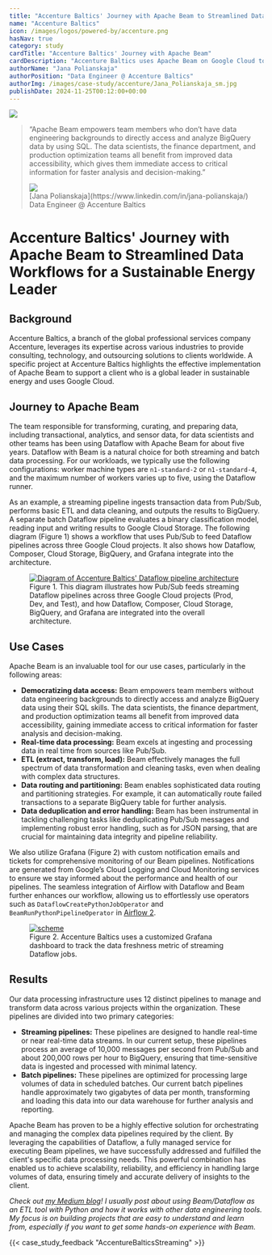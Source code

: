 ```yaml
---
title: "Accenture Baltics' Journey with Apache Beam to Streamlined Data Workflows for a Sustainable Energy Leader"
name: "Accenture Baltics"
icon: /images/logos/powered-by/accenture.png
hasNav: true
category: study
cardTitle: "Accenture Baltics' Journey with Apache Beam"
cardDescription: "Accenture Baltics uses Apache Beam on Google Cloud to build a robust data processing infrastructure for a sustainable energy leader.They use Beam to democratize data access, process data in real-time, and handle complex ETL tasks."
authorName: "Jana Polianskaja"
authorPosition: "Data Engineer @ Accenture Baltics"
authorImg: /images/case-study/accenture/Jana_Polianskaja_sm.jpg
publishDate: 2024-11-25T00:12:00+00:00
---
```

<!--
Licensed under the Apache License, Version 2.0 (the "License");
you may not use this file except in compliance with the License.
You may obtain a copy of the License at

http://www.apache.org/licenses/LICENSE-2.0

Unless required by applicable law or agreed to in writing, software
distributed under the License is distributed on an "AS IS" BASIS,
WITHOUT WARRANTIES OR CONDITIONS OF ANY KIND, either express or implied.
See the License for the specific language governing permissions and
limitations under the License.
-->
<!-- div with class case-study-opinion is displayed at the top left area of the case study page -->
<div class="case-study-opinion">
    <div class="case-study-opinion-img">
        <img src="/images/logos/powered-by/accenture.png"/>
    </div>
    <blockquote class="case-study-quote-block">
      <p class="case-study-quote-text">
        “Apache Beam empowers team members who don’t have data engineering backgrounds to directly access and analyze BigQuery data by using SQL. The data scientists, the finance department, and production optimization teams all benefit from improved data accessibility, which gives them immediate access to critical information for faster analysis and decision-making.”
      </p>
      <div class="case-study-quote-author">
        <div class="case-study-quote-author-img">
            <img src="/images/case-study/accenture/Jana_Polianskaja_sm.jpg">
        </div>
        <div class="case-study-quote-author-info">
            <div class="case-study-quote-author-name">
              [Jana Polianskaja](https://www.linkedin.com/in/jana-polianskaja/)
            </div>
            <div class="case-study-quote-author-position">
              Data Engineer @ Accenture Baltics
            </div>
        </div>
      </div>
    </blockquote>
</div>

<!-- div with class case-study-post is the case study page main content -->
<div class="case-study-post">

# Accenture Baltics' Journey with Apache Beam to Streamlined Data Workflows for a Sustainable Energy Leader

## Background

Accenture Baltics, a branch of the global professional services company Accenture, leverages its expertise across various industries to provide consulting, technology, and outsourcing solutions to clients worldwide. A specific project at Accenture Baltics highlights the effective implementation of Apache Beam to support a client who is a global leader in sustainable energy and uses Google Cloud.

## Journey to Apache Beam

The team responsible for transforming, curating, and preparing data, including transactional, analytics, and sensor data, for data scientists and other teams has been using Dataflow with Apache Beam for about five years. Dataflow with Beam is a natural choice for both streaming and batch data processing. For our workloads, we typically use the following configurations: worker machine types are `n1-standard-2` or `n1-standard-4`, and the maximum number of workers varies up to five, using the Dataflow runner.

As an example, a streaming pipeline ingests transaction data from Pub/Sub, performs basic ETL and data cleaning, and outputs the results to BigQuery. A separate batch Dataflow pipeline evaluates a binary classification model, reading input and writing results to Google Cloud Storage. The following diagram (Figure 1) shows a workflow that uses Pub/Sub to feed Dataflow pipelines across three Google Cloud projects. It also shows how Dataflow, Composer, Cloud Storage, BigQuery, and Grafana integrate into the architecture.

<div class="post-scheme">
    <figure>
        <a href="/images/case-study/accenture/dataflow_pipelines.png" target="_blank" title="Click to enlarge">
            <img src="/images/case-study/accenture/dataflow_pipelines.png" alt="Diagram of Accenture Baltics' Dataflow pipeline architecture">
        </a>
        <figcaption>Figure 1. This diagram illustrates how Pub/Sub feeds streaming Dataflow pipelines across three Google Cloud projects (Prod, Dev, and Test), and how Dataflow, Composer, Cloud Storage, BigQuery, and Grafana are integrated into the overall architecture.</figcaption>
    </figure>
</div>

## Use Cases

Apache Beam is an invaluable tool for our use cases, particularly in the following areas:

* **Democratizing data access:** Beam empowers team members without data engineering backgrounds to directly access and analyze BigQuery data using their SQL skills. The data scientists, the finance department, and production optimization teams all benefit from improved data accessibility, gaining immediate access to critical information for faster analysis and decision-making.
* **Real-time data processing:** Beam excels at ingesting and processing data in real time from sources like Pub/Sub.
* **ETL (extract, transform, load):** Beam effectively manages the full spectrum of data transformation and cleaning tasks, even when dealing with complex data structures.
* **Data routing and partitioning:** Beam enables sophisticated data routing and partitioning strategies. For example, it can automatically route failed transactions to a separate BigQuery table for further analysis.
* **Data deduplication and error handling:** Beam has been instrumental in tackling challenging tasks like deduplicating Pub/Sub messages and implementing robust error handling, such as for JSON parsing, that are crucial for maintaining data integrity and pipeline reliability.

We also utilize Grafana (Figure 2) with custom notification emails and tickets for comprehensive monitoring of our Beam pipelines. Notifications are generated from Google’s Cloud Logging and Cloud Monitoring services to ensure we stay informed about the performance and health of our pipelines. The seamless integration of Airflow with Dataflow and Beam further enhances our workflow, allowing us to effortlessly use operators such as `DataflowCreatePythonJobOperator` and `BeamRunPythonPipelineOperator` in [Airflow 2](https://airflow.apache.org/docs/apache-airflow-providers-google/stable/_api/airflow/providers/google/cloud/operators/dataflow/index.html).

<div class="post-scheme">
    <figure>
    <a href="/images/case-study/accenture/dataflow_grafana.jpg" target="_blank" title="Click to enlarge">
        <img src="/images/case-study/accenture/dataflow_grafana.jpg" alt="scheme">
    </a>
    <figcaption>Figure 2. Accenture Baltics uses a customized Grafana dashboard to track the data freshness metric of streaming Dataflow jobs.</figcaption>
    </figure>
</div>

## Results

Our data processing infrastructure uses 12 distinct pipelines to manage and transform data across various projects within the organization. These pipelines are divided into two primary categories:

* **Streaming pipelines:** These pipelines are designed to handle real-time or near real-time data streams. In our current setup, these pipelines process an average of 10,000 messages per second from Pub/Sub and about 200,000 rows per hour to BigQuery, ensuring that time-sensitive data is ingested and processed with minimal latency.
* **Batch pipelines:** These pipelines are optimized for processing large volumes of data in scheduled batches. Our current batch pipelines handle approximately two gigabytes of data per month, transforming and loading this data into our data warehouse for further analysis and reporting.

Apache Beam has proven to be a highly effective solution for orchestrating and managing the complex data pipelines required by the client. By leveraging the capabilities of Dataflow, a fully managed service for executing Beam pipelines, we have successfully addressed and fulfilled the client's specific data processing needs. This powerful combination has enabled us to achieve scalability, reliability, and efficiency in handling large volumes of data, ensuring timely and accurate delivery of insights to the client.

*Check out [my Medium blog](https://medium.com/@jana_om)\! I usually post about using Beam/Dataflow as an ETL tool with Python and how it works with other data engineering tools. My focus is on building projects that are easy to understand and learn from, especially if you want to get some hands-on experience with Beam.*

<!-- case_study_feedback adds feedback buttons -->
{{< case_study_feedback "AccentureBalticsStreaming" >}}
</div>
<div class="clear-nav"></div>
